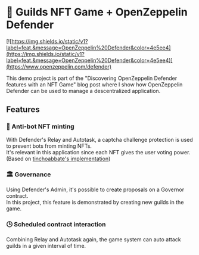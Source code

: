 # 🏰 Guilds NFT Game + OpenZeppelin Defender

[![https://img.shields.io/static/v1?label=feat.&message=OpenZeppelin%20Defender&color=4e5ee4](https://img.shields.io/static/v1?label=feat.&message=OpenZeppelin%20Defender&color=4e5ee4)](https://www.openzeppelin.com/defender)

This demo project is part of the "Discovering OpenZeppelin Defender features with an NFT Game" blog post where I show how OpenZeppelin Defender can be used to manage a descentralized application.

## Features

### 🤖 Anti-bot NFT minting

With Defender's Relay and Autotask, a captcha challenge protection is used to prevent bots from minting NFTs.  
It's relevant in this application since each NFT gives the user voting power.  
(Based on [tinchoabbate's implementation](https://forum.openzeppelin.com/t/human-first-nft-mints/21921))

### 🏛️ Governance

Using Defender's Admin, it's possible to create proposals on a Governor contract.  
In this project, this feature is demonstrated by creating new guilds in the game.  

### 🕒 Scheduled contract interaction

Combining Relay and Autotask again, the game system can auto attack guilds in a given interval of time.


